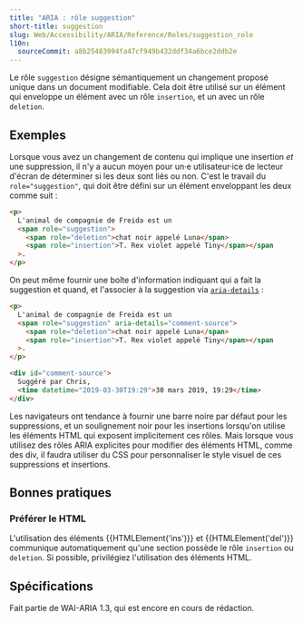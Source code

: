 ```yaml
---
title: "ARIA : rôle suggestion"
short-title: suggestion
slug: Web/Accessibility/ARIA/Reference/Roles/suggestion_role
l10n:
  sourceCommit: a8b25483994fa47cf949b432ddf34a6bce2ddb2e
---
```


Le rôle `suggestion` désigne sémantiquement un changement proposé unique dans un document modifiable. Cela doit être utilisé sur un élément qui enveloppe un élément avec un rôle `insertion`, et un avec un rôle `deletion`.

## Exemples

Lorsque vous avez un changement de contenu qui implique une insertion _et_ une suppression, il n'y a aucun moyen pour un·e utilisateur·ice de lecteur d'écran de déterminer si les deux sont liés ou non. C'est le travail du `role="suggestion"`, qui doit être défini sur un élément enveloppant les deux comme suit&nbsp;:

```html
<p>
  L'animal de compagnie de Freida est un
  <span role="suggestion">
    <span role="deletion">chat noir appelé Luna</span>
    <span role="insertion">T. Rex violet appelé Tiny</span></span
  >.
</p>
```

On peut même fournir une boîte d'information indiquant qui a fait la suggestion et quand, et l'associer à la suggestion via [`aria-details`](/fr/docs/Web/Accessibility/ARIA/Reference/Attributes/aria-details)&nbsp;:

```html
<p>
  L'animal de compagnie de Freida est un
  <span role="suggestion" aria-details="comment-source">
    <span role="deletion">chat noir appelé Luna</span>
    <span role="insertion">T. Rex violet appelé Tiny</span></span
  >.
</p>

<div id="comment-source">
  Suggéré par Chris,
  <time datetime="2019-03-30T19:29">30 mars 2019, 19:29</time>
</div>
```

Les navigateurs ont tendance à fournir une barre noire par défaut pour les suppressions, et un soulignement noir pour les insertions lorsqu'on utilise les éléments HTML qui exposent implicitement ces rôles. Mais lorsque vous utilisez des rôles ARIA explicites pour modifier des éléments HTML, comme des div, il faudra utiliser du CSS pour personnaliser le style visuel de ces suppressions et insertions.

## Bonnes pratiques

### Préférer le HTML

L'utilisation des éléments {{HTMLElement('ins')}} et {{HTMLElement('del')}} communique automatiquement qu'une section possède le rôle `insertion` ou `deletion`. Si possible, privilégiez l'utilisation des éléments HTML.

## Spécifications

Fait partie de WAI-ARIA&nbsp;1.3, qui est encore en cours de rédaction.
